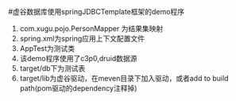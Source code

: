 #虚谷数据库使用springJDBCTemplate框架的demo程序
1. com.xugu.pojo.PersonMapper 为结果集映射
2. spring.xml为spring应用上下文配置文件
3. AppTest为测试类
4. 该demo程序使用了c3p0,druid数据源
5. target/db下为测试表
6. target/lib为虚谷驱动，在meven目录下加入驱动，或者add to build path(pom驱动的dependency注释掉)